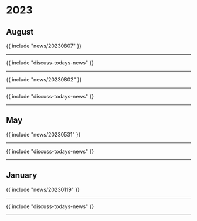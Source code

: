 # 2023
## August

{{ include "news/20230807" }}

---

{{ include "discuss-todays-news" }}

---

{{ include "news/20230802" }}

---

{{ include "discuss-todays-news" }}

---

## May

{{ include "news/20230531" }}

---

{{ include "discuss-todays-news" }}

---

## January

{{ include "news/20230119" }}

---

{{ include "discuss-todays-news" }}

---

